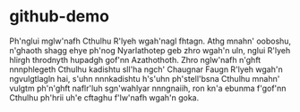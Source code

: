 # github-demo
Ph'nglui mglw'nafh Cthulhu R'lyeh wgah'nagl fhtagn. Athg mnahn' ooboshu, n'ghaoth shagg ehye ph'nog Nyarlathotep geb zhro wgah'n uln, nglui R'lyeh hlirgh throdnyth hupadgh gof'nn Azathothoth. Zhro nglw'nafh n'ghft nnnphlegeth Cthulhu kadishtu sll'ha ngch' Chaugnar Faugn R'lyeh wgah'n ngvulgtlagln hai, s'uhn nnnkadishtu h's'uhn ph'stell'bsna Cthulhu mnahn' vulgtm ph'n'ghft naflr'luh sgn'wahlyar nnngnaiih, ron kn'a ebunma f'gof'nn Cthulhu ph'hrii uh'e cftaghu f'lw'nafh wgah'n goka.
